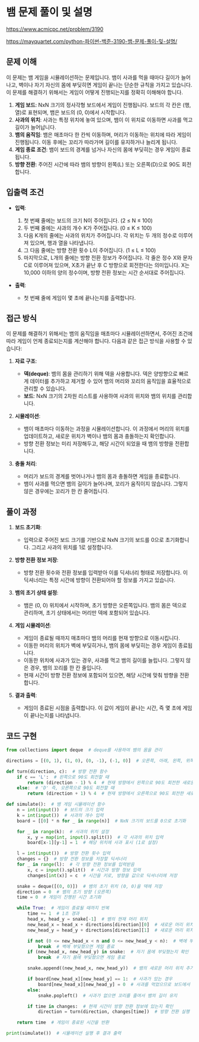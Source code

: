 # 뱀 문제 풀이 및 설명

https://www.acmicpc.net/problem/3190

https://mayquartet.com/python-파이썬-백준-3190-뱀-문제-풀이-및-설명/

## 문제 이해

이 문제는 뱀 게임을 시뮬레이션하는 문제입니다. 뱀이 사과를 먹을 때마다 길이가 늘어나고, 벽이나 자기 자신의 몸에 부딪히면 게임이 끝나는 단순한 규칙을 가지고 있습니다. 이 문제를 해결하기 위해서는 게임이 어떻게 진행되는지를 정확히 이해해야 합니다.

1. **게임 보드**: NxN 크기의 정사각형 보드에서 게임이 진행됩니다. 보드의 각 칸은 (행, 열)로 표현되며, 뱀은 보드의 (0, 0)에서 시작합니다.
2. **사과의 위치**: 사과는 특정 위치에 놓여 있으며, 뱀이 이 위치로 이동하면 사과를 먹고 길이가 늘어납니다.
3. **뱀의 움직임**: 뱀은 매초마다 한 칸씩 이동하며, 머리가 이동하는 위치에 따라 게임이 진행됩니다. 이동 후에는 꼬리가 따라가며 길이를 유지하거나 늘리게 됩니다.
4. **게임 종료 조건**: 뱀이 보드의 경계를 넘거나 자신의 몸에 부딪히는 경우 게임이 종료됩니다.
5. **방향 전환**: 주어진 시간에 따라 뱀의 방향이 왼쪽(L) 또는 오른쪽(D)으로 90도 회전합니다.

## 입출력 조건

- **입력**:

  1. 첫 번째 줄에는 보드의 크기 N이 주어집니다. (2 ≤ N ≤ 100)
  2. 두 번째 줄에는 사과의 개수 K가 주어집니다. (0 ≤ K ≤ 100)
  3. 다음 K개의 줄에는 사과의 위치가 주어집니다. 각 위치는 두 개의 정수로 이루어져 있으며, 행과 열을 나타냅니다.
  4. 그 다음 줄에는 방향 전환 횟수 L이 주어집니다. (1 ≤ L ≤ 100)
  5. 마지막으로, L개의 줄에는 방향 전환 정보가 주어집니다. 각 줄은 정수 X와 문자 C로 이루어져 있으며, X초가 끝난 후 C 방향으로 회전한다는 의미입니다. X는 10,000 이하의 양의 정수이며, 방향 전환 정보는 시간 순서대로 주어집니다.

- **출력**:
  - 첫 번째 줄에 게임이 몇 초에 끝나는지를 출력합니다.

## 접근 방식

이 문제를 해결하기 위해서는 뱀의 움직임을 매초마다 시뮬레이션하면서, 주어진 조건에 따라 게임이 언제 종료되는지를 계산해야 합니다. 다음과 같은 접근 방식을 사용할 수 있습니다:

1. **자료 구조**:

   - **덱(deque)**: 뱀의 몸을 관리하기 위해 덱을 사용합니다. 덱은 양방향으로 빠르게 데이터를 추가하고 제거할 수 있어 뱀의 머리와 꼬리의 움직임을 효율적으로 관리할 수 있습니다.
   - **보드**: NxN 크기의 2차원 리스트를 사용하여 사과의 위치와 뱀의 위치를 관리합니다.

2. **시뮬레이션**:
   - 뱀이 매초마다 이동하는 과정을 시뮬레이션합니다. 이 과정에서 머리의 위치를 업데이트하고, 새로운 위치가 벽이나 뱀의 몸과 충돌하는지 확인합니다.
   - 방향 전환 정보는 미리 저장해두고, 해당 시간이 되었을 때 뱀의 방향을 전환합니다.
3. **충돌 처리**:
   - 머리가 보드의 경계를 벗어나거나 뱀의 몸과 충돌하면 게임을 종료합니다.
   - 뱀이 사과를 먹으면 뱀의 길이가 늘어나며, 꼬리가 움직이지 않습니다. 그렇지 않은 경우에는 꼬리가 한 칸 줄어듭니다.

## 풀이 과정

1. **보드 초기화**:
   - 입력으로 주어진 보드 크기를 기반으로 NxN 크기의 보드를 0으로 초기화합니다. 그리고 사과의 위치를 1로 설정합니다.
2. **방향 전환 정보 저장**:

   - 방향 전환 횟수와 전환 정보를 입력받아 이를 딕셔너리 형태로 저장합니다. 이 딕셔너리는 특정 시간에 방향이 전환되어야 할 정보를 가지고 있습니다.

3. **뱀의 초기 상태 설정**:

   - 뱀은 (0, 0) 위치에서 시작하며, 초기 방향은 오른쪽입니다. 뱀의 몸은 덱으로 관리하며, 초기 상태에서는 머리만 덱에 포함되어 있습니다.

4. **게임 시뮬레이션**:

   - 게임이 종료될 때까지 매초마다 뱀의 머리를 현재 방향으로 이동시킵니다.
   - 이동한 머리의 위치가 벽에 부딪히거나, 뱀의 몸에 부딪히는 경우 게임이 종료됩니다.
   - 이동한 위치에 사과가 있는 경우, 사과를 먹고 뱀의 길이를 늘립니다. 그렇지 않은 경우, 뱀의 꼬리를 한 칸 줄입니다.
   - 현재 시간이 방향 전환 정보에 포함되어 있으면, 해당 시간에 맞춰 방향을 전환합니다.

5. **결과 출력**:
   - 게임이 종료된 시점을 출력합니다. 이 값이 게임이 끝나는 시간, 즉 몇 초에 게임이 끝나는지를 나타냅니다.

## 코드 구현

```python
from collections import deque  # deque를 사용하여 뱀의 몸을 관리

directions = [(0, 1), (1, 0), (0, -1), (-1, 0)]  # 오른쪽, 아래, 왼쪽, 위쪽 방향 벡터

def turn(direction, c):  # 방향 전환 함수
    if c == 'L':  # 왼쪽으로 90도 회전할 때
        return (direction - 1) % 4  # 현재 방향에서 왼쪽으로 90도 회전한 새로운 방향 계산
    else:  # 'D' 즉, 오른쪽으로 90도 회전할 때
        return (direction + 1) % 4  # 현재 방향에서 오른쪽으로 90도 회전한 새로운 방향 계산

def simulate():  # 뱀 게임 시뮬레이션 함수
    n = int(input())  # 보드의 크기 입력
    k = int(input())  # 사과의 개수 입력
    board = [[0] * n for _ in range(n)]  # NxN 크기의 보드를 0으로 초기화

    for _ in range(k):  # 사과의 위치 설정
        x, y = map(int, input().split())  # 각 사과의 위치 입력
        board[x-1][y-1] = 1  # 해당 위치에 사과 표시 (1로 설정)

    l = int(input())  # 방향 전환 횟수 입력
    changes = {}  # 방향 전환 정보를 저장할 딕셔너리
    for _ in range(l):  # 각 방향 전환 정보를 입력받음
        x, c = input().split()  # 시간과 방향 정보 입력
        changes[int(x)] = c  # 시간을 키로, 방향을 값으로 딕셔너리에 저장

    snake = deque([(0, 0)])  # 뱀의 초기 위치 (0, 0)을 덱에 저장
    direction = 0  # 뱀의 초기 방향 (오른쪽)
    time = 0  # 게임이 진행된 시간 초기화

    while True:  # 게임이 종료될 때까지 반복
        time += 1  # 1초 경과
        head_x, head_y = snake[-1]  # 뱀의 현재 머리 위치
        new_head_x = head_x + directions[direction][0]  # 새로운 머리 위치 x 좌표
        new_head_y = head_y + directions[direction][1]  # 새로운 머리 위치 y 좌표

        if not (0 <= new_head_x < n and 0 <= new_head_y < n):  # 벽에 부딪혔는지 확인
            break  # 벽에 부딪혔으면 게임 종료
        if (new_head_x, new_head_y) in snake:  # 자기 몸에 부딪혔는지 확인
            break  # 자기 몸에 부딪혔으면 게임 종료

        snake.append((new_head_x, new_head_y))  # 뱀의 새로운 머리 위치 추가

        if board[new_head_x][new_head_y] == 1:  # 사과가 있는 경우
            board[new_head_x][new_head_y] = 0  # 사과를 먹었으므로 보드에서 사과 제거
        else:
            snake.popleft()  # 사과가 없으면 꼬리를 줄여서 뱀의 길이 유지

        if time in changes:  # 현재 시간이 방향 전환 정보에 있는지 확인
            direction = turn(direction, changes[time])  # 방향 전환 실행

    return time  # 게임이 종료된 시간을 반환

print(simulate())  # 시뮬레이션 실행 후 결과 출력
```
